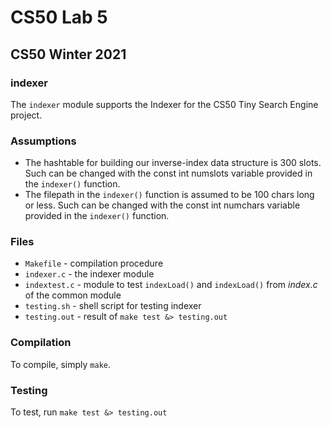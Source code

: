 # CS50 Lab 5
## CS50 Winter 2021

### indexer

The `indexer` module supports the Indexer for the CS50 Tiny Search Engine project.

### Assumptions

* The hashtable for building our inverse-index data structure is 300 slots. Such can be changed with the const int numslots variable provided in the `indexer()` function.
* The filepath in the `indexer()` function is assumed to be 100 chars long or less. Such can be changed with the const int numchars variable provided in the `indexer()` function.

### Files

* `Makefile` - compilation procedure
* `indexer.c` - the indexer module
* `indextest.c` - module to test `indexLoad()` and `indexLoad()` from *index.c* of the common module
* `testing.sh` - shell script for testing indexer
* `testing.out` - result of `make test &> testing.out`

### Compilation

To compile, simply `make`.

### Testing

To test, run `make test &> testing.out`

